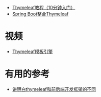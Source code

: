 

* [Thymeleaf教程（10分钟入门）](http://c.biancheng.net/spring_boot/thymeleaf.html)
* [Spring Boot整合Thymeleaf](http://c.biancheng.net/spring_boot/thymeleaf-import.html)




# 视频

* [Thymeleaf模板引擎](https://www.bilibili.com/video/av75448557?from=search&seid=7010152502779951608)


# 有用的参考

* [讲明白thymeleaf和前后端开发框架的不同](https://blog.csdn.net/weixin_39999859/article/details/111731341)
